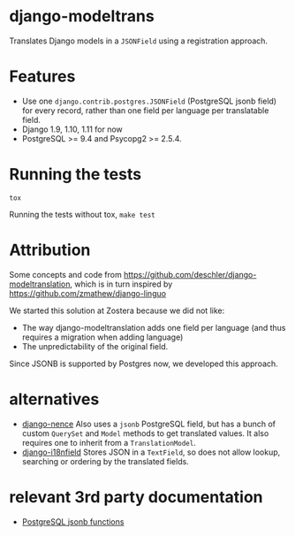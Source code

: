 # django-modeltrans

Translates Django models in a `JSONField` using a registration approach.

# Features

- Use one `django.contrib.postgres.JSONField` (PostgreSQL jsonb field) for every record, rather than one field per language per translatable field.
- Django 1.9, 1.10, 1.11 for now
- PostgreSQL >= 9.4 and Psycopg2 >= 2.5.4.

# Running the tests

`tox`

Running the tests without tox, `make test`

# Attribution
Some concepts and code from https://github.com/deschler/django-modeltranslation,
which is in turn inspired by https://github.com/zmathew/django-linguo

We started this solution at Zostera because we did not like:
- The way django-modeltranslation adds one field per language (and thus requires a migration
when adding language)
- The unpredictability of the original field.

Since JSONB is supported by Postgres now, we developed this approach.

# alternatives
- [django-nence](https://github.com/tatterdemalion/django-nece/)
  Also uses a `jsonb` PostgreSQL field, but has a bunch of custom `QuerySet` and `Model` methods to get translated values. It also requires one to inherit from a `TranslationModel`.
- [django-i18nfield](https://github.com/raphaelm/django-i18nfield)
  Stores JSON in a `TextField`, so does not allow lookup, searching or ordering by the translated fields.

# relevant 3rd party documentation
- [PostgreSQL jsonb functions](https://www.postgresql.org/docs/9.5/static/functions-json.html)
